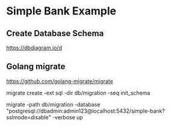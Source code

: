 # Simple Bank Example

## Create Database Schema

https://dbdiagram.io/d

## Golang migrate

https://github.com/golang-migrate/migrate

migrate create -ext sql -dir db/migration -seq init_schema

migrate -path db/migration -database "postgresql://dbadmin:admin123@localhost:5432/simple-bank?sslmode=disable"  -verbose up